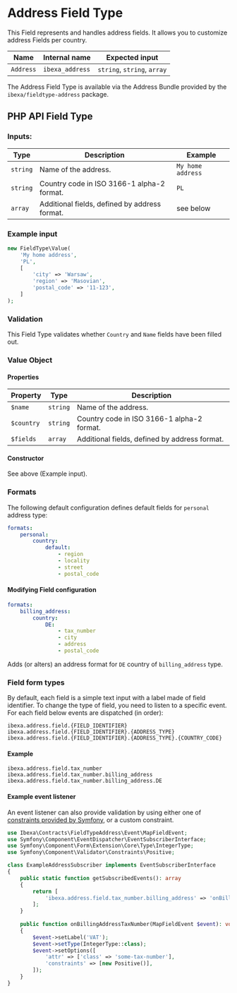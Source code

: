 # Address Field Type

This Field represents and handles address fields.
It allows you to customize address Fields per country.

| Name      | Internal name   | Expected input              |
|-----------|-----------------|-----------------------------|
| `Address` | `ibexa_address` | `string`, `string`, `array` |

The Address Field Type is available via the Address Bundle
provided by the `ibexa/fieldtype-address` package.

## PHP API Field Type

### Inputs:

| Type     | Description                                   | Example           |
|----------|-----------------------------------------------|-------------------|
| `string` | Name of the address.                          | `My home address` |
| `string` | Country code in ISO 3166-1 alpha-2 format.    | `PL`              |
| `array`  | Additional fields, defined by address format. | see below         |

### Example input

```php
new FieldType\Value(
    'My home address',
    'PL',
    [
        'city' => 'Warsaw',
        'region' => 'Masovian',
        'postal_code' => '11-123',
    ]
);
```

### Validation

This Field Type validates whether `Country` and `Name` fields have been filled out.

### Value Object

#### Properties

| Property   | Type     | Description                                   |
|------------|----------|-----------------------------------------------|
| `$name`    | `string` | Name of the address.                          |
| `$country` | `string` | Country code in ISO 3166-1 alpha-2 format.    |
| `$fields`  | `array`  | Additional fields, defined by address format. |

#### Constructor

See above (Example input).

### Formats

The following default configuration defines default fields for `personal` address type:

```yaml
formats:
    personal:
        country:
            default:
                - region
                - locality
                - street
                - postal_code
```

#### Modifying Field configuration

```yaml
formats:
    billing_address:
        country:
            DE:
                - tax_number
                - city
                - address
                - postal_code
```

Adds (or alters) an address format for `DE` country of `billing_address` type.

### Field form types

By default, each field is a simple text input with a label made of field identifier.
To change the type of field, you need to listen to a specific event.
For each field below events are dispatched (in order):

```
ibexa.address.field.{FIELD_IDENTIFIER}
ibexa.address.field.{FIELD_IDENTIFIER}.{ADDRESS_TYPE}
ibexa.address.field.{FIELD_IDENTIFIER}.{ADDRESS_TYPE}.{COUNTRY_CODE}
```

#### Example

```
ibexa.address.field.tax_number
ibexa.address.field.tax_number.billing_address
ibexa.address.field.tax_number.billing_address.DE
```

#### Example event listener

An event listener can also provide validation by using either one of [constraints provided by Symfony](https://symfony.com/doc/current/validation.html#supported-constraints),
or a custom constraint.

```php
use Ibexa\Contracts\FieldTypeAddress\Event\MapFieldEvent;
use Symfony\Component\EventDispatcher\EventSubscriberInterface;
use Symfony\Component\Form\Extension\Core\Type\IntegerType;
use Symfony\Component\Validator\Constraints\Positive;

class ExampleAddressSubscriber implements EventSubscriberInterface
{
    public static function getSubscribedEvents(): array
    {
        return [
            'ibexa.address.field.tax_number.billing_address' => 'onBillingAddressTaxNumber',
        ];
    }
    
    public function onBillingAddressTaxNumber(MapFieldEvent $event): void
    {
        $event->setLabel('VAT');
        $event->setType(IntegerType::class);
        $event->setOptions([
            'attr' => ['class' => 'some-tax-number'],
            'constraints' => [new Positive()],
        ]);
    }
}
```
